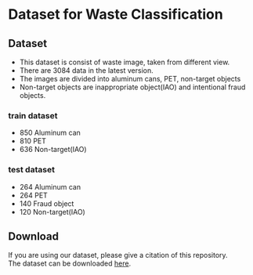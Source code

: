 # Dataset for Waste Classification

## Dataset

- This dataset is consist of waste image, taken from different view.
- There are 3084 data in the latest version.
- The images are divided into aluminum cans, PET, non-target objects
- Non-target objects are inappropriate object(IAO) and intentional fraud objects.

### train dataset
- 850 Aluminum can
- 810 PET
- 636 Non-target(IAO)

### test dataset
- 264 Aluminum can
- 264 PET
- 140 Fraud object
- 120 Non-target(IAO)

## Download

If you are using our dataset, please give a citation of this repository. <br>
The dataset can be downloaded [here](https://drive.google.com/drive/folders/1a2QQL3Nd8GYCUrMPWDopDkoM6xpf-HFj?usp=sharing).
